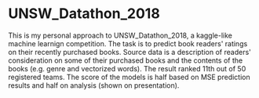 # UNSW_Datathon_2018
This is my personal approach to UNSW_Datathon_2018, a kaggle-like machine learnign competition.
The task is to predict book readers' ratings on their recently purchased books.
Source data is a description of readers' consideration on some of their purchased books and the contents of the books (e.g. genre and vectorized words).
The result ranked 11th out of 50 registered teams.
The score of the models is half based on MSE prediction results and half on analysis (shown on presentation).
